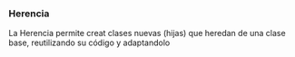 ### Herencia 

La Herencia permite creat clases nuevas (hijas) que heredan de una clase base, reutilizando su código y adaptandolo
